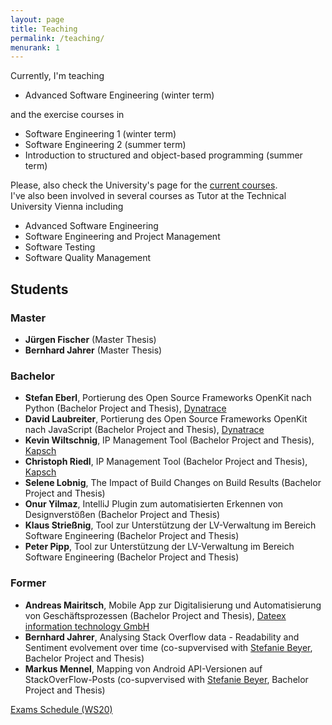 ```yaml
---
layout: page
title: Teaching
permalink: /teaching/
menurank: 1
---
```


<div>
Currently, I'm teaching 
<ul>
<li>Advanced Software Engineering (winter term)</li>
</ul>
and the exercise courses in 
<ul>
<li>Software Engineering 1 (winter term)</li>
<li>Software Engineering 2 (summer term)</li>
<li>Introduction to structured and object-based programming (summer term)</li>
</ul> 
Please, also check the University's page for the <a href="https://campus.aau.at/studien/lvliste.jsp?atoken=914095040" target="_blank">current courses</a>.
</div>

<div>I've also been involved in several courses as Tutor at the Technical University Vienna including 
<ul>
  <li>Advanced Software Engineering</li>
  <li>Software Engineering and Project Management</li>
  <li>Software Testing</li>
  <li>Software Quality Management</li>
</ul>

<div>
<h2>Students</h2>
<h3>Master</h3>
<ul>
<li><b>Jürgen Fischer</b> (Master Thesis)</li>
<li><b>Bernhard Jahrer</b> (Master Thesis)</li>
</ul>
<h3>Bachelor</h3>
<ul>
<li><b>Stefan Eberl</b>, Portierung des Open Source Frameworks OpenKit nach Python (Bachelor Project and Thesis), <a href="https://www.dynatrace.com" target="_blank">Dynatrace</a></li>
<li><b>David Laubreiter</b>, Portierung des Open Source Frameworks OpenKit nach JavaScript (Bachelor Project and Thesis), <a href="https://www.dynatrace.com" target="_blank">Dynatrace</a></li>
<li><b>Kevin Wiltschnig</b>, IP Management Tool (Bachelor Project and Thesis), <a href="https://www.kapsch.net/" target="_blank">Kapsch</a></li>
<li><b>Christoph Riedl</b>, IP Management Tool (Bachelor Project and Thesis), <a href="https://www.kapsch.net/" target="_blank">Kapsch</a></li>
<li><b>Selene Lobnig</b>, The Impact of Build Changes on Build Results (Bachelor Project and Thesis)</li>
<li><b>Onur Yilmaz</b>, IntelliJ Plugin zum automatisierten Erkennen von Designverstößen (Bachelor Project and Thesis)</li>
<li><b>Klaus Strießnig</b>, Tool zur Unterstützung der LV-Verwaltung im Bereich Software Engineering (Bachelor Project and Thesis)</li>
<li><b>Peter Pipp</b>, Tool zur Unterstützung der LV-Verwaltung im Bereich Software Engineering (Bachelor Project and Thesis)</li>
</ul>

<h3>Former</h3>
<ul>
<li><b>Andreas Mairitsch</b>, Mobile App zur Digitalisierung und Automatisierung von Geschäftsprozessen (Bachelor Project and Thesis), <a href="http://www.dateex.at/" target="_blank">Dateex information technology GmbH</a></li>
<li><b>Bernhard Jahrer</b>, Analysing Stack Overflow data - Readability and Sentiment evolvement over time (co-supvervised with <a href="https://steffiii.github.io/" target="_blank">Stefanie Beyer</a>, Bachelor Project and Thesis)</li>
<li><b>Markus Mennel</b>, Mapping von Android API-Versionen auf StackOverFlow-Posts (co-supvervised with <a href="https://steffiii.github.io/" target="_blank">Stefanie Beyer</a>, Bachelor Project and Thesis)</li>
</ul>
</div>

<div><a href="{{ site.url }}/teachingdata/PruefungsorgWS20.pdf">Exams Schedule (WS20)</a></div>